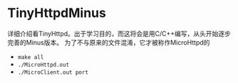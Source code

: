 # TinyHttpdMinus
详细介绍看TinyHttpd。出于学习目的，而这将会是用C/C++编写，从头开始逐步完善的Minus版本。
为了不与原来的文件混淆，它才被称作MicroHttpd的
* <code>make all</code>
* <code>./MicroHttpd.out</code>
* <code>./MicroClient.out port</code>
